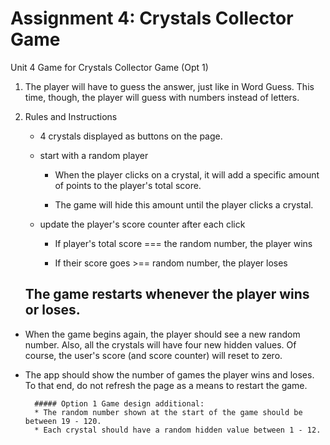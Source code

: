 # Assignment 4: Crystals Collector Game

Unit 4 Game for Crystals Collector Game (Opt 1)


1.  The player will have to guess the answer, just like in Word Guess. This time, though, the player will guess with numbers instead of letters. 

2. Rules and Instructions

    *  4 crystals displayed as buttons on the page.

    * start with a random player

        -  When the player clicks on a crystal, it will add a specific amount of points to the player's total score. 

        - The game will hide this amount until the player clicks a crystal.

    *  update the player's score counter after each click

        -  If player's total score === the random number, the player wins

        - If their score goes >== random number, the player loses

    ## The game restarts whenever the player wins or loses.

* When the game begins again, the player should see a new random number. Also, all the crystals will have four new hidden values. Of course, the user's score (and score counter) will reset to zero.

* The app should show the number of games the player wins and loses. To that end, do not refresh the page as a means to restart the game.

        ##### Option 1 Game design additional: 
        * The random number shown at the start of the game should be between 19 - 120.
        * Each crystal should have a random hidden value between 1 - 12.

